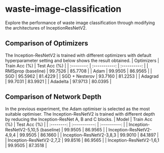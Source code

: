 # waste-image-classification
Explore the performance of waste image classification through modifying the architectures of InceptionResNetV2.

## Comparison of Optimizers
The Inception-ResNetV2 is trained with different optimizers with default hyperparameter setting and below shows the result obtained.
| Optimizers | Train Acc (%) | Test Acc (%) |
| :--------: | :-----------: | :----------: |
| RMSprop (baseline) | 99.7526 | 85.7708 |
| Adam | 99.9505 | 86.9565 |
| SGD | 95.5962 | 81.4229 |
| SGD + Nesterov | 93.7160 | 81.2253 |
| Adagrad | 99.7031 | 83.9921 |
| Adadelta | 97.9713 | 80.0395 |

## Comparison of Network Depth
In the previous experiment, the Adam optimiser is selected as the most suitable optimiser. The Inception-ResNetV2 is trained with different depth by reducing the Inception-ResNet A, B and C blocks. 
| Model | Train Acc (%) | Test Acc (%) |
| :--------: | :-----------: | :----------: |
| Inception-ResNetV2-5,10,5 (baseline) | 99.9505 | 86.9565 |
| Inception-ResNetV2-4,9,4 | 99.9505 | 86.1660 |
| Inception-ResNetV2-3,8,3 | 99.9010 | 84.1897 |
| Inception-ResNetV2-2,7,2 | 99.8516 | 86.9565 |
| Inception-ResNetV2-1,6,1 | 99.9505 | 87.3518 |
